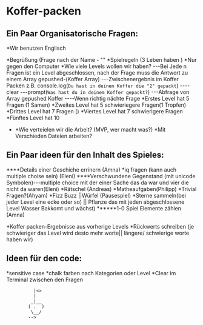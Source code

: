 # Koffer-packen

## Ein Paar Organisatorische Fragen:

\*Wir benutzen Englisch

*Begrüßung (Frage nach der Name -
""
*Spielregeln (3 Leben haben )
*Nur gegen den Computer
*Wie viele Levels wollen wir haben?
---Bei Jede n Fragen ist ein Level abgeschlossen, nach der Frage muss die Antwort zu einem Array gepushed-(Koffer Array)
---Zwischenergebnis im Koffer Packen z.B. console.log(`Du hast in deinem Koffer die "2" gepackt`)
----clear
---prompt(`Was hast du in deinem Koffer gepackt?`)
---Abfrage von Array gepushed Koffer
----Wenn richtig nächte Frage
*Erstes Level hat 5 Fragen (1 Samen)
*Zweites Level hat 5 schwieriegere Fragen(1 Tropfen)
*Drittes Level hat 7 Fragen ()
*Viertes Level hat 7 schwierigere Fragen
\*Fünftes Level hat 10

- *Wie verteielen wir die Arbeit? (MVP, wer macht was?)
  *Mit Verschieden Dateien arbeiten?

## Ein Paar ideen für den Inhalt des Spieles:

\****Details einer Geschiche errinern (Amna)
*iq fragen (kann auch multiple choise sein) (Eleni)
\*\***Verschwundene Gegenstand (mit unicode Symbolen)---multiple choice mit der einer Sache das da war und vier die nicht da waren(Eleni)
*Rätschel (Andreas)
*Matheaufgaben(Philipp)
*Trivial Fragen?(Ahyam)
*Fizz Buzz ||Würfel (Pausespiel)
\*Sterne sammeln(bei jeder Level eine ecke oder so) || Pflanze das mit jeden abgeschlossene Level Wasser Bakkomt und wächst)
**\*\***1-0 Spiel Elemente zählen (Amna)

*Koffer packen-Ergebnisse aus vorherige Levels
*Rückwerts schreiben (je schwieriger das Level wird desto mehr worte|| längere/ schwierige worte haben wir)

## Ideen für den code:

*sensitive case
*chalk farben nach Kategorien oder Level
\*Clear im Terminal zwischen den Fragen

<!--
                                             <>|
                                               |<>
                                               |
                                              _|_
                                            (  . )
                                             \_ _/
 -->

              |<>
              |
             _|__
            ( .  )
             \__/
            -->

